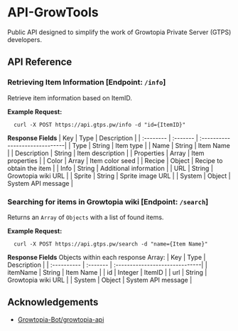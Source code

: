 # API-GrowTools
Public API designed to simplify the work of Growtopia Private Server (GTPS) developers.

## API Reference
### Retrieving Item Information [Endpoint: `/info`]
Retrieve item information based on ItemID.

**Example Request:**
```https
  curl -X POST https://api.gtps.pw/info -d "id={ItemID}"
```

**Response Fields**
| Key         | Type     | Description                    |
| :--------   | :------- | :------------------------------|
| Type        | String   | Item type                      |
| Name        | String   | Item Name                      |
| Description | String   | Item description               |
| Properties  | Array    | Item properties                |
| Color       | Array    | Item color seed                |
| Recipe      | Object   | Recipe to obtain the item      |
| Info        | String   | Additional information         |
| URL         | String   | Growtopia wiki URL             |
| Sprite      | String   | Sprite image URL               |
| System      | Object   | System API message             |


### Searching for items in Growtopia wiki [Endpoint: `/search`]
Returns an `Array` of `Objects` with a list of found items.

**Example Request:**
```https
  curl -X POST https://api.gtps.pw/search -d "name={Item Name}"
```

**Response Fields**
Objects within each response Array:
| Key         | Type     | Description                    |
| :---------- | :------- | :------------------------------|
| itemName    | String   | Item Name                      |
| id          | Integer  | ItemID                         |
| url         | String   | Growtopia wiki URL             |
| System      | Object   | System API message             |
## Acknowledgements
- [Growtopia-Bot/growtopia-api](https://github.com/Growtopian-Bot/growtopia-api.git)